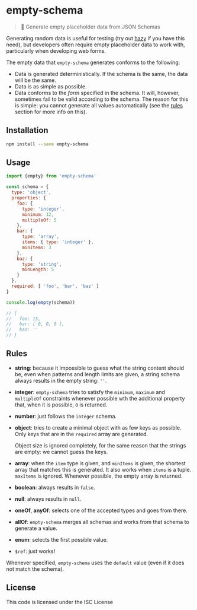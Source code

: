 # empty-schema

> :crystal_ball: Generate empty placeholder data from JSON Schemas

Generating random data is useful for testing (try out [hazy](https://www.npmjs.com/package/hazy) if you have this need), but developers often require empty placeholder data to work with, particularly when developing web forms.

The empty data that `empty-schema` generates conforms to the following:
  - Data is generated deterministically. If the schema is the same, the data will be the same.
  - Data is as simple as possible.
  - Data conforms to the *form* specified in the schema.  It will, however, sometimes fail to be valid according to the schema. The reason for this is simple: you cannot generate all values automatically (see the [rules](#rules) section for more info on this).

## Installation

```sh
npm install --save empty-schema
```

## Usage

```js
import {empty} from 'empty-schema'

const schema = {
  type: 'object',
  properties: {
    foo: {
      type: 'integer',
      minimum: 12,
      multipleOf: 5
    },
    bar: {
      type: 'array',
      items: { type: 'integer' },
      minItems: 3
    },
    baz: {
      type: 'string',
      minLength: 5
    }
  },
  required: [ 'foo', 'bar', 'baz' ]
}

console.log(empty(schema))

// {
//   foo: 15,
//   bar: [ 0, 0, 0 ],
//   baz: ''
// }
```

## Rules

  - **string**: because it impossible to guess what the string
    content should be, even when patterns and length limits are given,
    a string schema always results in the empty string: `''`.

  - **integer**: `empty-schema` tries to satisfy the `minimum`, `maximum`
    and `multipleOf` constraints whenever possible wth the additional property
    that, when it is possible, `0` is returned.

  - **number**: just follows the `integer` schema.
  - **object**: tries to create a minimal object with as few keys as possible.
    Only keys that are in the `required` array are generated.

    Object size is ignored completely, for the same reason that the
    strings are empty: we cannot guess the keys.

  - **array**: when the `item` type is given, and `minItems` is given,
    the shortest array that matches this is generated.  It also works
    when `items` is a tuple.  `maxItems` is ignored.  Whenever possible,
    the empty array is returned.

  - **boolean**: always results in `false`.
  - **null**: always results in `null`.

  - **oneOf**, **anyOf**: selects one of the accepted types and goes from there.
  - **allOf**: `empty-schema` merges all schemas and works from that schema
    to generate a value.
  - **enum**: selects the first possible value.
  - `$ref`: just works!

Whenever specified, `empty-schema` uses the `default` value (even if it
does not match the schema).

## License

This code is licensed under the ISC License